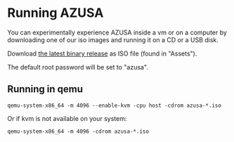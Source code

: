 # Running AZUSA

You can experimentally experience AZUSA inside a vm or on a computer by downloading one of our iso images and running it on a CD or a USB disk.

Download [the latest binary release](https://github.com/AzusaOS/azusa-run/releases) as ISO file (found in "Assets").

The default root password will be set to "azusa".

## Running in qemu

	qemu-system-x86_64 -m 4096 --enable-kvm -cpu host -cdrom azusa-*.iso

Or if kvm is not available on your system:

	qemu-system-x86_64 -m 4096 -cdrom azusa-*.iso
